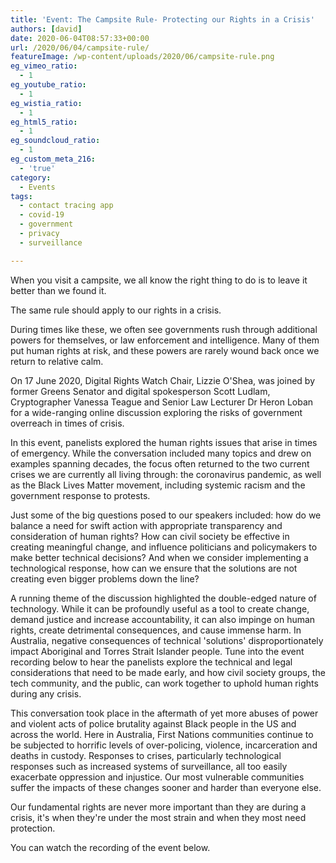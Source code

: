 ```yaml
---
title: 'Event: The Campsite Rule- Protecting our Rights in a Crisis'
authors: [david]
date: 2020-06-04T08:57:33+00:00
url: /2020/06/04/campsite-rule/
featureImage: /wp-content/uploads/2020/06/campsite-rule.png
eg_vimeo_ratio:
  - 1
eg_youtube_ratio:
  - 1
eg_wistia_ratio:
  - 1
eg_html5_ratio:
  - 1
eg_soundcloud_ratio:
  - 1
eg_custom_meta_216:
  - 'true'
category:
  - Events
tags:
  - contact tracing app
  - covid-19
  - government
  - privacy
  - surveillance

---
```

When you visit a campsite, we all know the right thing to do is to leave it better than we found it.

The same rule should apply to our rights in a crisis.

During times like these, we often see governments rush through additional powers for themselves, or law enforcement and intelligence. Many of them put human rights at risk, and these powers are rarely wound back once we return to relative calm.

On 17 June 2020, Digital Rights Watch Chair, Lizzie O'Shea, was joined by former Greens Senator and digital spokesperson Scott Ludlam, Cryptographer Vanessa Teague and Senior Law Lecturer Dr Heron Loban for a wide-ranging online discussion exploring the risks of government overreach in times of crisis.​

In this event, panelists explored the human rights issues that arise in times of emergency. While the conversation included many topics and drew on examples spanning decades, the focus often returned to the two current crises we are currently all living through: the coronavirus pandemic, as well as the Black Lives Matter movement, including systemic racism and the government response to protests.

Just some of the big questions posed to our speakers included: how do we balance a need for swift action with appropriate transparency and consideration of human rights? How can civil society be effective in creating meaningful change, and influence politicians and policymakers to make better technical decisions? And when we consider implementing a technological response, how can we ensure that the solutions are not creating even bigger problems down the line?

A running theme of the discussion highlighted the double-edged nature of technology. While it can be profoundly useful as a tool to create change, demand justice and increase accountability, it can also impinge on human rights, create detrimental consequences, and cause immense harm. In Australia, negative consequences of technical 'solutions' disproportionately impact Aboriginal and Torres Strait Islander people. Tune into the event recording below to hear the panelists explore the technical and legal considerations that need to be made early, and how civil society groups, the tech community, and the public, can work together to uphold human rights during any crisis.

This conversation took place in the aftermath of yet more abuses of power and violent acts of police brutality against Black people in the US and across the world. Here in Australia, First Nations communities continue to be subjected to horrific levels of over-policing, violence, incarceration and deaths in custody. Responses to crises, particularly technological responses such as increased systems of surveillance, all too easily exacerbate oppression and injustice. Our most vulnerable communities suffer the impacts of these changes sooner and harder than everyone else.

Our fundamental rights are never more important than they are during a crisis, it's when they're under the most strain and when they most need protection.

You can watch the recording of the event below.<figure class="wp-block-embed-youtube wp-block-embed is-type-video is-provider-youtube wp-embed-aspect-16-9 wp-has-aspect-ratio">

<div class="wp-block-embed__wrapper">
</div></figure>
